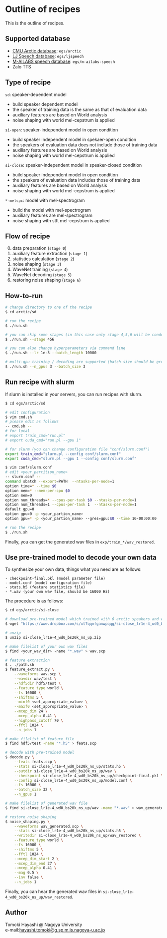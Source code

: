 # Outline of recipes

This is the outline of recipes.

## Supported database

- [CMU Arctic database](http://www.festvox.org/cmu_arctic/): `egs/arctic`
- [LJ Speech database](https://keithito.com/LJ-Speech-Dataset/): `egs/ljspeech`
- [M-AILABS speech database](http://www.m-ailabs.bayern/en/the-mailabs-speech-dataset/): `egs/m-ailabs-speech`
- Zalo TTS 

## Type of recipe

`sd`: speaker-dependent model

- build speaker dependent model
- the speaker of training data is the same as that of evaluation data
- auxiliary features are based on World analysis
- noise shaping with world mel-cepstrum is applied

`si-open`: speaker-independent model in open condition

- build speaker independent model in spekaer-open condition
- the speakers of evaluation data does not include those of training data
- auxiliary features are based on World analysis
- noise shaping with world mel-cepstrum is applied

`si-close`: speaker-independent model in speaker-closed condition

- build speaker independent model in open condition
- the speakers of evaluation data includes those of training data
- auxiliary features are based on World analysis
- noise shaping with world mel-cepstrum is applied

`*-melspc`: model with mel-spectrogram

- build the model with mel-spectrogram
- auxiliary features are mel-spectrogram
- noise shaping with stft mel-cepstrum is applied

## Flow of recipe

0. data preparation (`stage 0`)
1. auxiliary feature extraction (`stage 1`)
2. statistics calculation (`stage 2`)
3. noise shaping (`stage 3`)
4. WaveNet training (`stage 4`)
5. WaveNet decoding (`stage 5`)
6. restoring noise shaping (`stage 6`)

## How-to-run

```bash
# change directory to one of the recipe
$ cd arctic/sd

# run the recipe
$ ./run.sh

# you can skip some stages (in this case only stage 4,5,6 will be conducted)
$ ./run.sh --stage 456

# you can also change hyperparameters via command line
$ ./run.sh --lr 1e-3 --batch_length 10000

# multi-gpu training / decoding are supported (batch size should be greater than #gpus)
$ ./run.sh --n_gpus 3 --batch_size 3
```

## Run recipe with slurm

If slurm is installed in your servers, you can run recipes with slurm.

```bash
$ cd egs/arctic/sd

# edit configuration
$ vim cmd.sh
# please edit as follows
-- cmd.sh --
# for local
# export train_cmd="run.pl"
# export cuda_cmd="run.pl --gpu 1"

# for slurm (you can change configuration file "conf/slurm.conf")
export train_cmd="slurm.pl --config conf/slurm.conf"
export cuda_cmd="slurm.pl --gpu 1 --config conf/slurm.conf"

$ vim conf/slurm.conf
# edit <your_partition_name>
-- slurm.conf --
command sbatch --export=PATH  --ntasks-per-node=1
option time=* --time $0
option mem=* --mem-per-cpu $0
option mem=0
option num_threads=* --cpus-per-task $0 --ntasks-per-node=1
option num_threads=1 --cpus-per-task 1  --ntasks-per-node=1
default gpu=0
option gpu=0 -p <your_partion_name>
option gpu=* -p <your_partion_name> --gres=gpu:$0 --time 10-00:00:00

# run the recipe
$ ./run.sh
```

Finally, you can get the generated wav files in `exp/train_*/wav_restored`.

## Use pre-trained model to decode your own data

To synthesize your own data, things what you need are as follows:

```
- checkpoint-final.pkl (model parameter file)
- model.conf (model configuration file)
- stats.h5 (feature statistics file)
- *.wav (your own wav file, should be 16000 Hz)
```

The procedure is as follows:

```bash
$ cd egs/arctic/si-close

# download pre-trained model which trained with 6 arctic speakers and world features
$ wget "https://www.dropbox.com/s/xt7qqmfgamwpqqg/si-close_lr1e-4_wd0_bs20k_ns_up.zip?dl=0" -O si-close_lr1e-4_wd0_bs20k_ns_up.zip

# unzip
$ unzip si-close_lr1e-4_wd0_bs20k_ns_up.zip

# make filelist of your own wav files
$ find <your_wav_dir> -name "*.wav" > wav.scp

# feature extraction
$ . ./path.sh
$ feature_extract.py \
    --waveforms wav.scp \
    --wavdir wav/test \
    --hdf5dir hdf5/test \
    --feature_type world \
    --fs 16000 \
    --shiftms 5 \
    --minf0 <set_appropriate_value> \
    --maxf0 <set_appropriate_value> \
    --mcep_dim 24 \
    --mcep_alpha 0.41 \
    --highpass_cutoff 70 \
    --fftl 1024 \
    --n_jobs 1

# make filelist of feature file
$ find hdf5/test -name "*.h5" > feats.scp

# decode with pre-trained model
$ decode.py \
    --feats feats.scp \
    --stats si-close_lr1e-4_wd0_bs20k_ns_up/stats.h5 \
    --outdir si-close_lr1e-4_wd0_bs20k_ns_up/wav \
    --checkpoint si-close_lr1e-4_wd0_bs20k_ns_up/checkpoint-final.pkl \
    --config si-close_lr1e-4_wd0_bs20k_ns_up/model.conf \
    --fs 16000 \
    --batch_size 32 \
    --n_gpus 1

# make filelist of generated wav file
$ find si-close_lr1e-4_wd0_bs20k_ns_up/wav -name "*.wav" > wav_generated.scp

# restore noise shaping
$ noise_shaping.py \
    --waveforms wav_generated.scp \
    --stats si-close_lr1e-4_wd0_bs20k_ns_up/stats.h5 \
    --writedir si-close_lr1e-4_wd0_bs20k_ns_up/wav_restored \
    --feature_type world \
    --fs 16000 \
    --shiftms 5 \
    --fftl 1024 \
    --mcep_dim_start 2 \
    --mcep_dim_end 27 \
    --mcep_alpha 0.41 \
    --mag 0.5 \
    --inv false \
    --n_jobs 1
```

Finally, you can hear the generated wav files in `si-close_lr1e-4_wd0_bs20k_ns_up/wav_restored`.

## Author

Tomoki Hayashi @ Nagoya University  
e-mail:hayashi.tomoki@g.sp.m.is.nagoya-u.ac.jp
